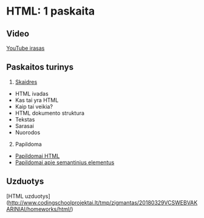 # HTML: 1 paskaita

## Video

[YouTube irasas](https://youtu.be/Lmp_gzltGXc)

## Paskaitos turinys

1. [Skaidres](https://github.com/zigmantasvcs/20180521VCSWEBVAKARINIAI/blob/master/skaidres/paskaita-1.pdf)

* HTML ivadas
* Kas tai yra HTML
* Kaip tai veikia?
* HTML dokumento struktura
* Tekstas
* Sarasai
* Nuorodos 

2. Papildoma
* [Papildomai HTML](https://www.w3schools.com/html/default.asp)
* [Papildomai apie semantinius elementus](https://www.sitepoint.com/20-html-elements-better-text-semantics/)

## Uzduotys

[HTML uzduotys] (http://www.codingschoolprojektai.lt/tmp/zigmantas/20180329VCSWEBVAKARINIAI/homeworks/html/)